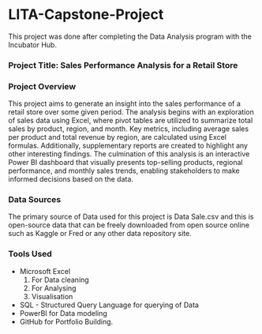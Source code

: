 # LITA-Capstone-Project
This project was done after completing the Data Analysis program with the Incubator Hub.
### Project Title: Sales Performance Analysis for a Retail Store
### Project Overview
This project aims to generate an insight into the sales performance of a retail store over some given period. The analysis begins with an exploration of sales data using Excel, where pivot tables are utilized to summarize total sales by product, region, and month. Key metrics, including average sales per product and total revenue by region, are calculated using Excel formulas. Additionally, supplementary reports are created to highlight any other interesting findings. The culmination of this analysis is an interactive Power BI dashboard that visually presents top-selling products, regional performance, and monthly sales trends, enabling stakeholders to make informed decisions based on the data.
### Data Sources
The primary source of Data used for this project is Data Sale.csv and this is open-source data that can be freely downloaded from open source online such as Kaggle or Fred or any other data repository site.
### Tools Used
- Microsoft Excel
  1. For Data cleaning
  2. For Analysing
  3. Visualisation
- SQL - Structured Query Language for querying of Data
- PowerBI for Data modeling
- GitHub  for Portfolio Building.

